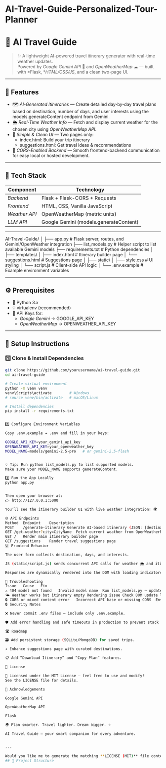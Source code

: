# AI-Travel-Guide-Personalized-Tour-Planner
# 🧭 AI Travel Guide

> ✨ A lightweight AI-powered travel itinerary generator with real-time weather updates.  
> Powered by *Google Gemini API* 🧠 and *OpenWeatherMap* ☁ — built with *Flask, **HTML/CSS/JS*, and a clean two-page UI.

---

## 🌟 Features

- 🗺 *AI-Generated Itineraries* — Create detailed day-by-day travel plans based on destination, number of days, and user interests using the models.generateContent endpoint from Gemini.  
- 🌦 *Real-Time Weather Info* — Fetch and display current weather for the chosen city using *OpenWeatherMap API*.  
- 🧩 *Simple & Clean UI* — Two pages only:  
  - index.html: Build your trip itinerary  
  - suggestions.html: Get travel ideas & recommendations  
- 🔗 *CORS-Enabled Backend* — Smooth frontend-backend communication for easy local or hosted development.  

---

## 🧰 Tech Stack

| Component | Technology |
|------------|-------------|
| *Backend* | Flask + Flask-CORS + Requests |
| *Frontend* | HTML, CSS, Vanilla JavaScript |
| *Weather API* | OpenWeatherMap (metric units) |
| *LLM API* | Google Gemini (models.generateContent) |

---


AI-Travel-Guide/
│
├── app.py # Flask server, routes, and Gemini/OpenWeather integration
├── list_models.py # Helper script to list available Gemini models
├── requirements.txt # Python dependencies
│
├── templates/
│ ├── index.html # Itinerary builder page
│ └── suggestions.html # Suggestions page
│
├── static/
│ ├── style.css # UI styling
│ └── script.js # Client-side API logic
│
└── .env.example # Example environment variables



---

## ⚙ Prerequisites

- 🐍 Python 3.x  
- 💡 virtualenv (recommended)  
- 🔑 API Keys for:
  - *Google Gemini* → GOOGLE_API_KEY
  - *OpenWeatherMap* → OPENWEATHER_API_KEY

---

## 🚀 Setup Instructions

### 1️⃣ Clone & Install Dependencies

```bash
git clone https://github.com/yourusername/ai-travel-guide.git
cd ai-travel-guide

# Create virtual environment
python -m venv venv
venv\Scripts\activate        # Windows
# source venv/bin/activate   # macOS/Linux

# Install dependencies
pip install -r requirements.txt


2️⃣ Configure Environment Variables

Copy .env.example → .env and fill in your keys:

GOOGLE_API_KEY=your_gemini_api_key
OPENWEATHER_API_KEY=your_openweather_key
MODEL_NAME=models/gemini-2.5-pro   # or gemini-2.5-flash


💡 Tip: Run python list_models.py to list supported models.
Make sure your MODEL_NAME supports generateContent.

3️⃣ Run the App Locally
python app.py


Then open your browser at:
👉 http://127.0.0.1:5000

You’ll see the itinerary builder UI with live weather integration! 🌍

🌐 API Endpoints
Method	Endpoint	Description
POST	/generate-itinerary	Generate AI-based itinerary (JSON: {destination, days, interests})
GET	/get-weather?city=CityName	Fetch current weather from OpenWeatherMap
GET	/	Render main itinerary builder page
GET	/suggestions	Render travel suggestions page
💻 Frontend Behavior

The user form collects destination, days, and interests.

JS (static/script.js) sends concurrent API calls for weather 🌦 and itinerary 🧳.

Responses are dynamically rendered into the DOM with loading indicators.

🧩 Troubleshooting
Issue	Cause	Fix
⚠ 404 model not found	Invalid model name	Run list_models.py → update .env with a valid Gemini model (supports generateContent)
🌤 Weather works but itinerary empty	Rendering issue	Check DOM update logic in script.js
🔒 CORS or mixed content error	Incorrect API base or missing CORS	Ensure Flask-CORS is enabled & frontend points to correct backend URL
🔒 Security Notes

❌ Never commit .env files — include only .env.example.

🛡 Add error handling and safe timeouts in production to prevent stack trace leaks.

🛣 Roadmap

🗃 Add persistent storage (SQLite/MongoDB) for saved trips.

✈ Enhance suggestions page with curated destinations.

📋 Add “Download Itinerary” and “Copy Plan” features.

📜 License

🪪 Licensed under the MIT License — feel free to use and modify!
See the LICENSE file for details.

💖 Acknowledgements

Google Gemini API

OpenWeatherMap API

Flask

🌍 Plan smarter. Travel lighter. Dream bigger. ✨

AI Travel Guide — your smart companion for every adventure.


---

Would you like me to generate the matching **LICENSE (MIT)** file content too, so your GitHub repo looks co
## 📁 Project Structure
